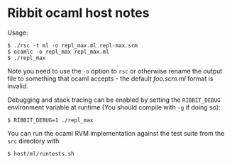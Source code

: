 Ribbit ocaml host notes
=======================

Usage:

    $ ./rsc -t ml -o repl_max.ml repl-max.scm
    $ ocamlc -o repl_max repl_max.ml
    $ ./repl_max

Note you need to use the `-o` option to `rsc` or otherwise rename the
output file to something that ocaml accepts - the default *foo.scm.ml*
format is invalid.

Debugging and stack tracing can be enabled by setting the
`RIBBIT_DEBUG` environment variable at runtime (You should compile
with `-g` if doing so):

    $ RIBBIT_DEBUG=1 ./repl_max

You can run the ocaml RVM implementation against the test suite from
the `src` directory with

    $ host/ml/runtests.sh
